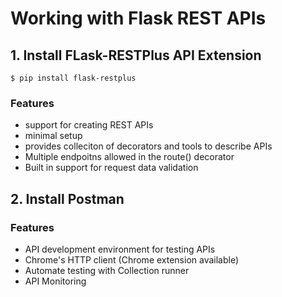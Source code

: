 # Working with Flask REST APIs

## 1. Install FLask-RESTPlus API Extension

```console
$ pip install flask-restplus
```

### Features

- support for creating REST APIs
- minimal setup
- provides colleciton of decorators and tools to describe APIs
- Multiple endpoitns allowed in the route() decorator
- Built in support for request data validation

## 2. Install Postman

### Features

- API development environment for testing APIs
- Chrome's HTTP client (Chrome extension available)
- Automate testing with Collection runner
- API Monitoring


